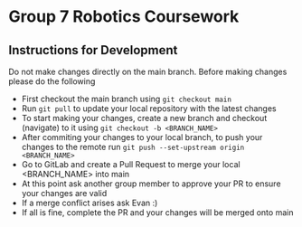 # Group 7 Robotics Coursework

## Instructions for Development
Do not make changes directly on the main branch. Before making changes please do the following
- First checkout the main branch using ```git checkout main```
- Run ```git pull``` to update your local repository with the latest changes
- To start making your changes, create a new branch and checkout (navigate) to it using ```git checkout -b <BRANCH_NAME>```
- After commiting your changes to your local branch, to push your changes to the remote run ```git push --set-upstream origin <BRANCH_NAME>```
- Go to GitLab and create a Pull Request to merge your local <BRANCH_NAME> into main
- At this point ask another group member to approve your PR to ensure your changes are valid
- If a merge conflict arises ask Evan :)
- If all is fine, complete the PR and your changes will be merged onto main